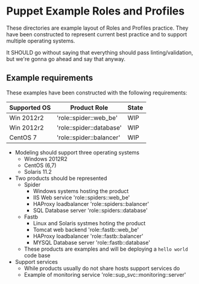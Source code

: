# Puppet Example Roles and Profiles

These directories are example layout of Roles and Profiles practice.  They have been constructed to represent current best practice and to support multiple operating systems.

It SHOULD go without saying that everything should pass linting/validation, but
we're gonna go ahead and say that anyway.

## Example requirements

These examples have been constructed with the following requirements:

| Supported OS | Product Role | State |
|--------------------------|---------------------|-----|
| Win 2012r2 | 'role:\:spider::web\_be' | WIP |
| Win 2012r2 | 'role:\:spider::database' | WIP |
| CentOS 7  | 'role:\:spider::balancer' | WIP |


  - Modeling should support three operating systems
    - Windows 2012R2
    - CentOS (6,7)
    - Solaris 11.2
  - Two products should be represented
    - Spider
      - Windows systems hosting the product
      - IIS Web service 'role::spiders::web_be'
      - HAProxy loadbalancer 'role::spiders::balancer'
      - SQL Database server 'role::spiders::database'
    - Fastb
      - Linux and Solaris systmes hoting the product
      - Tomcat web backend 'role::fastb::web_be'
      - HAProxy loadbalancer 'role::fastb::balancer'
      - MYSQL Database server 'role::fastb::database'
    - These products are examples and will be deploying a `hello world` code base
  - Support services
    - While products usually do not share hosts support services do
    - Example of monitoring service 'role::sup\_svc::monitoring::server'
